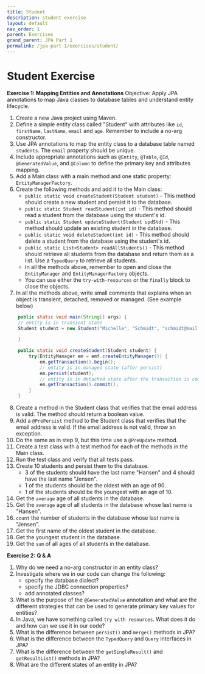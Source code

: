 ```yaml
---
title: Student
description: student exercise
layout: default
nav_order: 1
parent: Exercises
grand_parent: JPA Part 1
permalink: /jpa-part-1/exercises/student/
---
```


# Student Exercise

**Exercise 1: Mapping Entities and Annotations**
Objective: Apply JPA annotations to map Java classes to database tables and understand entity lifecycle.

1. Create a new Java project using Maven.
2. Define a simple entity class called "Student" with attributes like `id`, `firstName`, `lastName`, `email` and `age`. Remember to include a no-arg constructor.
3. Use JPA annotations to map the entity class to a database table named `students`. The `email` property should be unique.
4. Include appropriate annotations such as `@Entity`, `@Table`, `@Id`, `@GeneratedValue`, and `@Column` to define the primary key and attributes mapping.
5. Add a Main class with a main method and one static property: `EntityManagerFactory`.
6. Create the following methods and add it to the Main class:
    - `public static void createStudent(Student student)` - This method should create a new student and persist it to the database.
    - `public static Student readStudent(int id)` - This method should read a student from the database using the student's id.
    - `public static Student updateStudent(Student updStd)` - This method should update an existing student in the database.
    - `public static void deleteStudent(int id)` - This method should delete a student from the database using the student's id.
    - `public static List<Student> readAllStudents()` - This method should retrieve all students from the database and return them as a list. Use a `TypedQuery` to retrieve all students.
    - In all the methods above, remember to open and close the `EntityManager` and `EntityManagerFactory` objects.
    - You can use either the `try-with-resources` or the `finally` block to close the objects.
7. In all the methods above, write small comments that explains when an object is transient, detached, removed or managed. (See example below)

```JAVA
    public static void main(String[] args) {
    // entity is in transient state
    Student student = new Student("Michelle", "Schmidt", "schmidt@mail.com", 30);

    }
    
    public static void createStudent(Student student) {
        try(EntityManager em = emf.createEntityManager()) {
            em.getTransaction().begin();
            // entity is in managed state (after persist)
            em.persist(student);
            // entity is in detached state after the transaction is committed
            em.getTransaction().commit();
        }
    }
```

8. Create a method in the Student class that verifies that the email address is valid. The method should return a boolean value.
9. Add a `@PrePersist` method to the Student class that verifies that the email address is valid. If the email address is not valid, throw an exception.
10. Do the same as in step 9, but this time use a `@PreUpdate` method.
11. Create a test class with a test method for each of the methods in the Main class.
12. Run the test class and verify that all tests pass.
13. Create 10 students and persist them to the database.
    - 3 of the students should have the last name "Hansen" and 4 should have the last name "Jensen".
    - 1 of the students should be the oldest with an age of 90.
    - 1 of the students should be the youngest with an age of 10.
14. Get the `average` age of all students in the database.
15. Get the `average` age of all students in the database whose last name is "Hansen".
16. `count` the number of students in the database whose last name is "Jensen".
17. Get the first name of the oldest student in the database.
18. Get the youngest student in the database.
19. Get the `sum` of all ages of all students in the database.

**Exercise 2: Q & A**

1. Why do we need a no-arg constructor in an entity class?
2. Investigate where we in our code can change the following:
    - specify the database dialect?
    - specify the JDBC connection properties?
    - add annotated classes?
3. What is the purpose of the `@GeneratedValue` annotation and what are the different strategies that can be used to generate primary key values for entities?
4. In Java, we have something called `try with resources`. What does it do and how can we use it in our code?
5. What is the difference between `persist()` and `merge()` methods in JPA?
6. What is the difference between the `TypedQuery` and `Query` interfaces in JPA?
7. What is the difference between the `getSingleResult()` and `getResultList()` methods in JPA?
8. What are the different states of an entity in JPA?

